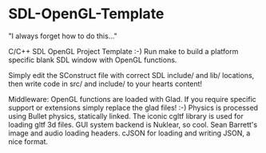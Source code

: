 # SDL-OpenGL-Template
"I always forget how to do this..."

C/C++ SDL OpenGL Project Template :-)
Run make to build a platform specific blank SDL window with OpenGL functions.

Simply edit the SConstruct file with correct SDL include/ and lib/ locations, then write code in src/ and include/ to your hearts content!

Middleware:
OpenGL functions are loaded with Glad. If you require specific support or extensions simply replace the glad files! :-)
Physics is processed using Bullet physics, statically linked.
The iconic cgltf library is used for loading gltf 3d files.
GUI system backend is Nuklear, so cool.
Sean Barrett's image and audio loading headers.
cJSON for loading and writing JSON, a nice format.
